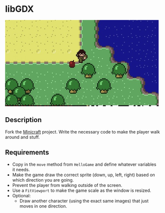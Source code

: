 # libGDX

![screenshot](screenshot.jpg)

## Description

Fork the [Minicraft](https://github.com/TIY-Charleston-Back-End-Feb2016/Minicraft) project. Write the necessary code to make the player walk around and stuff.

## Requirements

* Copy in the `move` method from `HelloGame` and define whatever variables it needs.
* Make the game draw the correct sprite (down, up, left, right) based on which direction you are going.
* Prevent the player from walking outside of the screen.
* Use a `FitViewport` to make the game scale as the window is resized.
* Optional:
  * Draw another character (using the exact same images) that just moves in one direction.
